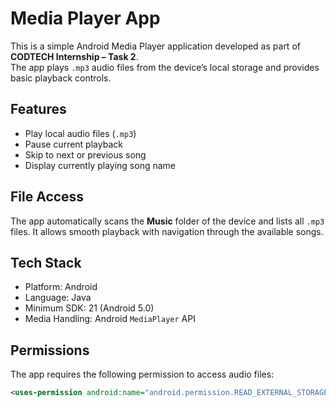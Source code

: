 # Media Player App
This is a simple Android Media Player application developed as part of **CODTECH Internship – Task 2**.  
The app plays `.mp3` audio files from the device’s local storage and provides basic playback controls.

## Features
- Play local audio files (`.mp3`)
- Pause current playback
- Skip to next or previous song
- Display currently playing song name

## File Access
The app automatically scans the **Music** folder of the device and lists all `.mp3` files. It allows smooth playback with navigation through the available songs.

## Tech Stack
- Platform: Android
- Language: Java
- Minimum SDK: 21 (Android 5.0)
- Media Handling: Android `MediaPlayer` API

## Permissions
The app requires the following permission to access audio files:

```xml
<uses-permission android:name="android.permission.READ_EXTERNAL_STORAGE"/>
